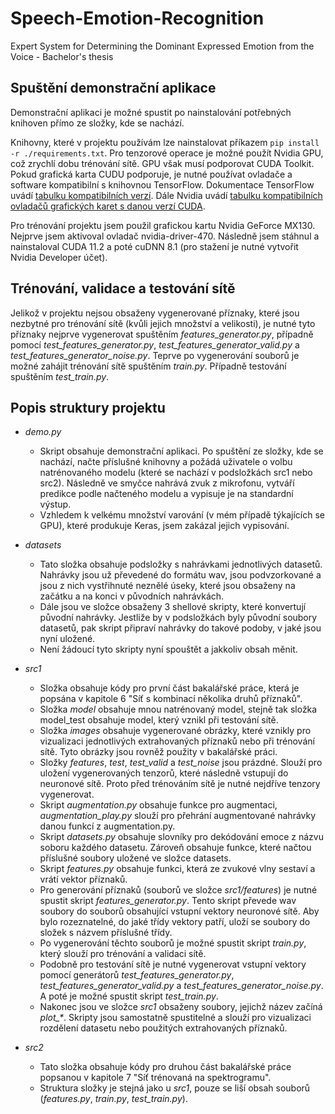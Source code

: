 # Speech-Emotion-Recognition
Expert System for Determining the Dominant Expressed Emotion from the Voice - Bachelor's thesis 

## Spuštění demonstrační aplikace
Demonstrační aplikaci je možné spustit po nainstalování potřebných knihoven přímo ze složky, kde se nachází.

Knihovny, které v projektu používám lze nainstalovat příkazem `pip install -r ./requirements.txt`. Pro tenzorové operace je možné použít Nvidia GPU, což zrychlí dobu trénování sítě.
GPU však musí podporovat CUDA Toolkit. Pokud grafická karta CUDU podporuje, je nutné používat ovladače a software kompatibilní s knihovnou TensorFlow. Dokumentace TensorFlow uvádí [tabulku kompatibilních verzí](https://www.tensorflow.org/install/source#gpu).
Dále Nvidia uvádí [tabulku kompatibilních ovladačů grafických karet s danou verzí CUDA](https://docs.nvidia.com/cuda/cuda-toolkit-release-notes/index.html#cuda-major-component-versions__table-cuda-toolkit-driver-versions).

Pro trénování projektu jsem použil grafickou kartu Nvidia GeForce MX130. Nejprve jsem aktivoval ovladač nvidia-driver-470. Následně jsem stáhnul a nainstaloval CUDA 11.2 a poté cuDNN 8.1 (pro stažení je nutné vytvořit Nvidia Developer účet).

## Trénování, validace a testování sítě
Jelikož v projektu nejsou obsaženy vygenerované příznaky, které jsou nezbytné pro trénování sítě (kvůli jejich množství a velikosti), je nutné tyto příznaky nejprve vygenerovat spuštěním *features_generator.py*, případně pomocí *test_features_generator.py*, *test_features_generator_valid.py* a *test_features_generator_noise.py*.
Teprve po vygenerování souborů je možné zahájit trénování sítě spuštěním *train.py*. Případně testování spuštěním *test_train.py*.

## Popis struktury projektu

- *demo.py*
  - Skript obsahuje demonstrační aplikaci. Po spuštění ze složky, kde se nachází, načte příslušné knihovny a požádá uživatele o volbu natrénovaného modelu (které se nachází v podsložkách src1 nebo src2). Následně ve smyčce nahrává zvuk z mikrofonu, vytváří predikce podle načteného modelu a vypisuje je na standardní výstup.
  - Vzhledem k velkému množství varování (v mém případě týkajících se GPU), které produkuje Keras, jsem zakázal jejich vypisování.

- *datasets*
  - Tato složka obsahuje podsložky s nahrávkami jednotlivých datasetů. Nahrávky jsou už převedené do formátu wav, jsou podvzorkované a jsou z nich vystřihnuté neznělé úseky, které jsou obsaženy na začátku a na konci v původních nahrávkách.
  - Dále jsou ve složce obsaženy 3 shellové skripty, které konvertují původní nahrávky. Jestliže by v podsložkách byly původní soubory datasetů, pak skript připraví nahrávky do takové podoby, v jaké jsou nyní uložené.
  - Není žádoucí tyto skripty nyní spouštět a jakkoliv obsah měnit.

- *src1*
  - Složka obsahuje kódy pro první část bakalářské práce, která je popsána v kapitole 6 "Síť s kombinací několika druhů příznaků".
  - Složka *model* obsahuje mnou natrénovaný model, stejně tak složka model_test obsahuje model, který vznikl při testování sítě.
  - Složka *images* obsahuje vygenerované obrázky, které vznikly pro vizualizaci jednotlivých extrahovaných příznaků nebo při trénování sítě. Tyto obrázky jsou rovněž použity v bakalářské práci.
  - Složky *features*, *test*, *test_valid* a *test_noise* jsou prázdné. Slouží pro uložení vygenerovaných tenzorů, které následně vstupují do neuronové sítě. Proto před trénováním sítě je nutné nejdříve tenzory vygenerovat.
  - Skript *augmentation.py* obsahuje funkce pro augmentaci, *augmentation_play.py* slouží pro přehrání augmentované nahrávky danou funkcí z augmentation.py.
  - Skript *datasets.py* obsahuje slovníky pro dekódování emoce z názvu soboru každého datasetu. Zároveň obsahuje funkce, které načtou příslušné soubory uložené ve složce datasets.
  - Skript *features.py* obsahuje funkci, která ze zvukové vlny sestaví a vrátí vektor příznaků.
  - Pro generování příznaků (souborů ve složce *src1/features*) je nutné spustit skript *features_generator.py*. Tento skript převede wav soubory do souborů obsahující vstupní vektory neuronové sítě. Aby bylo rozeznatelné, do jaké třídy vektory patří, uloží se soubory do složek s názvem příslušné třídy.
  - Po vygenerování těchto souborů je možné spustit skript *train.py*, který slouží pro trénování a validaci sítě.
  - Podobně pro testování sítě je nutné vygenerovat vstupní vektory pomocí generátorů *test_features_generator.py*, *test_features_generator_valid.py* a *test_features_generator_noise.py*. A poté je možné spustit skript *test_train.py*.
  - Nakonec jsou ve složce *src1* obsaženy soubory, jejichž název začíná *plot_\**. Skripty jsou samostatně spustitelné a slouží pro vizualizaci rozdělení datasetu nebo použitých extrahovaných příznaků.

- *src2*
  - Tato složka obsahuje kódy pro druhou část bakalářské práce popsanou v kapitole 7 "Síť trénovaná na spektrogramu".
  - Struktura složky je stejná jako u *src1*, pouze se liší obsah souborů (*features.py*, *train.py*, *test_train.py*).
